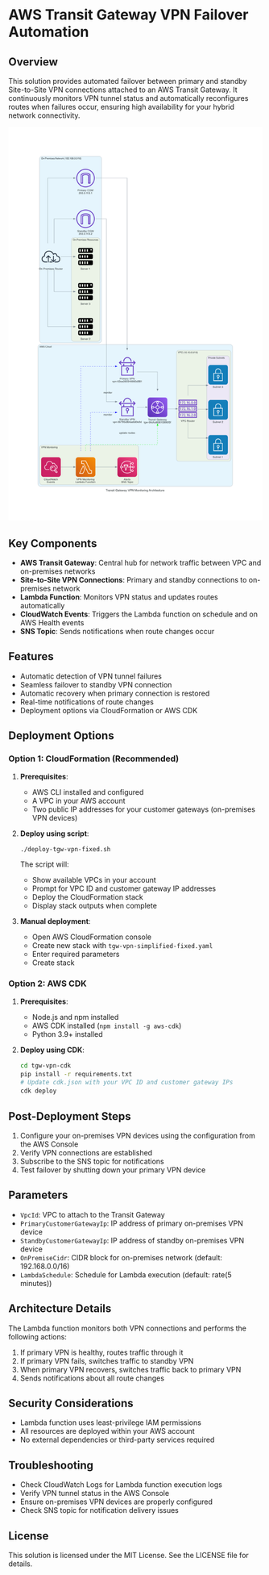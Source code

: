 # AWS Transit Gateway VPN Failover Automation

## Overview

This solution provides automated failover between primary and standby Site-to-Site VPN connections attached to an AWS Transit Gateway. It continuously monitors VPN tunnel status and automatically reconfigures routes when failures occur, ensuring high availability for your hybrid network connectivity.

![Architecture Diagram](transit_gateway_vpn_monitoring_architecture.png)

## Key Components

- **AWS Transit Gateway**: Central hub for network traffic between VPC and on-premises networks
- **Site-to-Site VPN Connections**: Primary and standby connections to on-premises network
- **Lambda Function**: Monitors VPN status and updates routes automatically
- **CloudWatch Events**: Triggers the Lambda function on schedule and on AWS Health events
- **SNS Topic**: Sends notifications when route changes occur

## Features

- Automatic detection of VPN tunnel failures
- Seamless failover to standby VPN connection
- Automatic recovery when primary connection is restored
- Real-time notifications of route changes
- Deployment options via CloudFormation or AWS CDK

## Deployment Options

### Option 1: CloudFormation (Recommended)

1. **Prerequisites**:
   - AWS CLI installed and configured
   - A VPC in your AWS account
   - Two public IP addresses for your customer gateways (on-premises VPN devices)

2. **Deploy using script**:
   ```bash
   ./deploy-tgw-vpn-fixed.sh
   ```
   The script will:
   - Show available VPCs in your account
   - Prompt for VPC ID and customer gateway IP addresses
   - Deploy the CloudFormation stack
   - Display stack outputs when complete

3. **Manual deployment**:
   - Open AWS CloudFormation console
   - Create new stack with `tgw-vpn-simplified-fixed.yaml`
   - Enter required parameters
   - Create stack

### Option 2: AWS CDK

1. **Prerequisites**:
   - Node.js and npm installed
   - AWS CDK installed (`npm install -g aws-cdk`)
   - Python 3.9+ installed

2. **Deploy using CDK**:
   ```bash
   cd tgw-vpn-cdk
   pip install -r requirements.txt
   # Update cdk.json with your VPC ID and customer gateway IPs
   cdk deploy
   ```

## Post-Deployment Steps

1. Configure your on-premises VPN devices using the configuration from the AWS Console
2. Verify VPN connections are established
3. Subscribe to the SNS topic for notifications
4. Test failover by shutting down your primary VPN device

## Parameters

- `VpcId`: VPC to attach to the Transit Gateway
- `PrimaryCustomerGatewayIp`: IP address of primary on-premises VPN device
- `StandbyCustomerGatewayIp`: IP address of standby on-premises VPN device
- `OnPremiseCidr`: CIDR block for on-premises network (default: 192.168.0.0/16)
- `LambdaSchedule`: Schedule for Lambda execution (default: rate(5 minutes))

## Architecture Details

The Lambda function monitors both VPN connections and performs the following actions:

1. If primary VPN is healthy, routes traffic through it
2. If primary VPN fails, switches traffic to standby VPN
3. When primary VPN recovers, switches traffic back to primary VPN
4. Sends notifications about all route changes

## Security Considerations

- Lambda function uses least-privilege IAM permissions
- All resources are deployed within your AWS account
- No external dependencies or third-party services required

## Troubleshooting

- Check CloudWatch Logs for Lambda function execution logs
- Verify VPN tunnel status in the AWS Console
- Ensure on-premises VPN devices are properly configured
- Check SNS topic for notification delivery issues

## License

This solution is licensed under the MIT License. See the LICENSE file for details.
